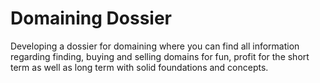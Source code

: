 # Domaining Dossier
 Developing a dossier for domaining where you can find all information regarding   finding, buying and selling domains for fun, profit for the short term as   well as long term with solid foundations and concepts.
